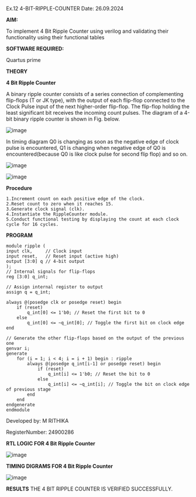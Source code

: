 Ex.12 4-BIT-RIPPLE-COUNTER
Date: 26.09.2024

**AIM:**

To implement  4 Bit Ripple Counter using verilog and validating their functionality using their functional tables

**SOFTWARE REQUIRED:**

Quartus prime

**THEORY**

**4 Bit Ripple Counter**

A binary ripple counter consists of a series connection of complementing flip-flops (T or JK type), with the output of each flip-flop connected to the Clock Pulse input of the next higher-order flip-flop. The flip-flop holding the least significant bit receives the incoming count pulses. The diagram of a 4-bit binary ripple counter is shown in Fig. below.

![image](https://github.com/naavaneetha/4-BIT-RIPPLE-COUNTER/assets/154305477/cb4b74d4-31ab-4359-95d0-d22e67daba13)

In timing diagram Q0 is changing as soon as the negative edge of clock pulse is encountered, Q1 is changing when negative edge of Q0 is encountered(because Q0 is like clock pulse for second flip flop) and so on.

![image](https://github.com/naavaneetha/4-BIT-RIPPLE-COUNTER/assets/154305477/a573a7d6-014e-4e54-93e6-e2ac9530960b)

![image](https://github.com/naavaneetha/4-BIT-RIPPLE-COUNTER/assets/154305477/85e1958a-2fc1-49bb-9a9f-d58ccbf3663c)

**Procedure**

    1.Increment count on each positive edge of the clock. 
    2.Reset count to zero when it reaches 15. 
    3.Generate clock signal (clk). 
    4.Instantiate the RippleCounter module. 
    5.Conduct functional testing by displaying the count at each clock cycle for 16 cycles.


**PROGRAM**

  
    module ripple (
    input clk,     // Clock input
    input reset,   // Reset input (active high)
    output [3:0] q // 4-bit output
    );
    // Internal signals for flip-flops
    reg [3:0] q_int;

    // Assign internal register to output
    assign q = q_int;

    always @(posedge clk or posedge reset) begin
        if (reset) 
            q_int[0] <= 1'b0; // Reset the first bit to 0
        else 
            q_int[0] <= ~q_int[0]; // Toggle the first bit on clock edge
    end

    // Generate the other flip-flops based on the output of the previous one
    genvar i;
    generate
        for (i = 1; i < 4; i = i + 1) begin : ripple
            always @(posedge q_int[i-1] or posedge reset) begin
                if (reset) 
                    q_int[i] <= 1'b0; // Reset the bit to 0
                else 
                    q_int[i] <= ~q_int[i]; // Toggle the bit on clock edge of previous stage
            end
        end
    endgenerate
    endmodule


 Developed by: M RITHIKA
 
 RegisterNumber: 24900286


**RTL LOGIC FOR 4 Bit Ripple Counter**

 ![image](https://github.com/user-attachments/assets/5883b0a9-dc60-47f4-8bb3-65ae0bfeb844)


**TIMING DIGRAMS FOR 4 Bit Ripple Counter**

 ![image](https://github.com/user-attachments/assets/519a7b8a-f811-42a8-9b0c-643d4b312a5d)


**RESULTS**
  THE 4 BIT RIPPLE COUNTER IS VERIFIED SUCCESSFULLY.
